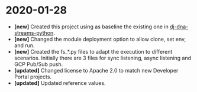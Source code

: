 2020-01-28
==========
- **[new]** Created this project using as baseline the existing one in [dj-dna-streams-python](https://github.com/dowjones/dj-dna-streams-python).
- **[new]** Changed the module deployment option to allow clone, set env, and run.
- **[new]** Created the fs_*.py files to adapt the execution to different scenarios. Initially there are 3 files for sync listening, async listening and GCP Pub/Sub push.
- **[updated]** Changed license to Apache 2.0 to match new Developer Portal projects.
- **[updated]** Updated reference values.